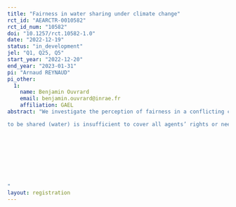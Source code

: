 ```yaml
---
title: "Fairness in water sharing under climate change"
rct_id: "AEARCTR-0010582"
rct_id_num: "10582"
doi: "10.1257/rct.10582-1.0"
date: "2022-12-19"
status: "in_development"
jel: "Q1, Q25, Q5"
start_year: "2022-12-20"
end_year: "2023-01-31"
pi: "Arnaud REYNAUD"
pi_other:
  1:
    name: Benjamin Ouvrard
    email: benjamin.ouvrard@inrae.fr
    affiliation: GAEL
abstract: "We investigate the perception of fairness in a conflicting claim problem, i.e  n a distribution problem in which the available amount of resource
to be shared (water) is insufficient to cover all agents’ rights or needs. We use distributive justice criteria to characterize different ways of distributing water among competitive users.  We then analyse whether the perception of fairness associated to the proposed water sharing rules is conditioned by specific features of the decision context (in particular water scarcity).




"
layout: registration
---
```


